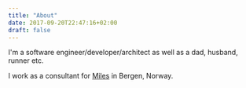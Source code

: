 ```yaml
---
title: "About"
date: 2017-09-20T22:47:16+02:00
draft: false
---
```


I'm a software engineer/developer/architect as well as a dad, husband, runner etc.

I work as a consultant for [Miles](https://www.miles.no/) in Bergen, Norway.